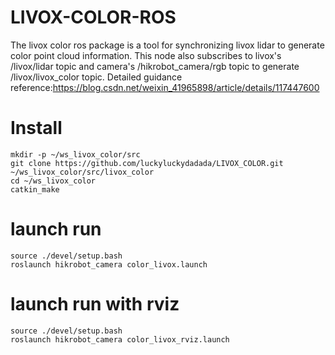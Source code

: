 # LIVOX-COLOR-ROS
The livox color ros package is a tool for synchronizing livox lidar to generate color point cloud information. This node also subscribes to livox's /livox/lidar topic and camera's /hikrobot_camera/rgb topic to generate /livox/livox_color topic.
Detailed guidance reference:https://blog.csdn.net/weixin_41965898/article/details/117447600

# Install
```
mkdir -p ~/ws_livox_color/src
git clone https://github.com/luckyluckydadada/LIVOX_COLOR.git ~/ws_livox_color/src/livox_color
cd ~/ws_livox_color
catkin_make
```
# launch run
```
source ./devel/setup.bash 
roslaunch hikrobot_camera color_livox.launch
```
# launch run with rviz
```
source ./devel/setup.bash 
roslaunch hikrobot_camera color_livox_rviz.launch
```
